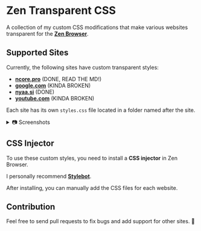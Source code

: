 # Zen Transparent CSS

A collection of my custom CSS modifications that make various websites transparent for the [**Zen Browser**](https://zen-browser.app/).

## Supported Sites

Currently, the following sites have custom transparent styles:

- [**ncore.pro**](ncore.pro/styles.css) (DONE, READ THE MD!)
- [**google.com**](google.com/styles.css) (KINDA BROKEN)
- [**nyaa.si**](nyaa.si/styles.css) (DONE)
- [**youtube.com**](youtube.com/styles.css) (KINDA BROKEN)

Each site has its own `styles.css` file located in a folder named after the site.

<details>
  <summary>📷 Screenshots</summary>

  ### ncore.pro
  ![ncore.pro screenshot](https://i.imgur.com/xReU4Tm.png)

  ### google.com
  ![google.com screenshot](https://i.imgur.com/ZClVy3N.png)

  ### nyaa.si
  ![nyaa.si screenshot](https://i.imgur.com/0pK3qbt.png)

  ### youtube.com
  ![youtube.com screenshot](https://i.imgur.com/80Zx4VV.png)

</details>

## CSS Injector

To use these custom styles, you need to install a **CSS injector** in Zen Browser.  

I personally recommend **[Stylebot](https://addons.mozilla.org/hu/firefox/addon/stylebot-web/)**.  

After installing, you can manually add the CSS files for each website.

## Contribution

Feel free to send pull requests to fix bugs and add support for other sites. 🙂
